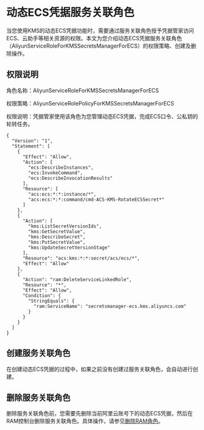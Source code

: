 # 动态ECS凭据服务关联角色

当您使用KMS的动态ECS凭据功能时，需要通过服务关联角色授予凭据管家访问ECS、云助手等相关资源的权限。本文为您介绍动态ECS凭据服务关联角色（AliyunServiceRoleForKMSSecretsManagerForECS）的权限策略、创建及删除操作。

## 权限说明

角色名称：AliyunServiceRoleForKMSSecretsManagerForECS

权限策略：AliyunServiceRolePolicyForKMSSecretsManagerForECS

权限说明：凭据管家使用该角色为您管理动态ECS凭据，完成ECS口令、公私钥的轮转任务。

```
{
  "Version": "1",
  "Statement": [
    {
      "Effect": "Allow",
      "Action": [
        "ecs:DescribeInstances",
        "ecs:InvokeCommand",
        "ecs:DescribeInvocationResults"
      ],
      "Resource": [
        "acs:ecs:*:*:instance/*",
        "acs:ecs:*:*:command/cmd-ACS-KMS-RotateECSSecret*"
      ]
    },
    {
      "Action": [
        "kms:ListSecretVersionIds",
        "kms:GetSecretValue",
        "kms:DescribeSecret",
        "kms:PutSecretValue",
        "kms:UpdateSecretVersionStage"
      ],
      "Resource": "acs:kms:*:*:secret/acs/ecs/*",
      "Effect": "Allow"
    },
    {
      "Action": "ram:DeleteServiceLinkedRole",
      "Resource": "*",
      "Effect": "Allow",
      "Condition": {
        "StringEquals": {
          "ram:ServiceName": "secretsmanager-ecs.kms.aliyuncs.com"
        }
      }
    }
  ]
}
```

## 创建服务关联角色

在创建动态ECS凭据的过程中，如果之前没有创建过服务关联角色，会自动进行创建。

## 删除服务关联角色

删除服务关联角色前，您需要先删除当前阿里云账号下的动态ECS凭据，然后在RAM控制台删除服务关联角色。具体操作，请参见[删除RAM角色](/cn.zh-CN/角色管理/删除RAM角色.md)。

